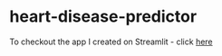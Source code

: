 # heart-disease-predictor
To checkout the app I created on Streamlit - click [here](https://share.streamlit.io/leahnagy/streamlit-heart-disease/main/proj_streamlit2.py)

